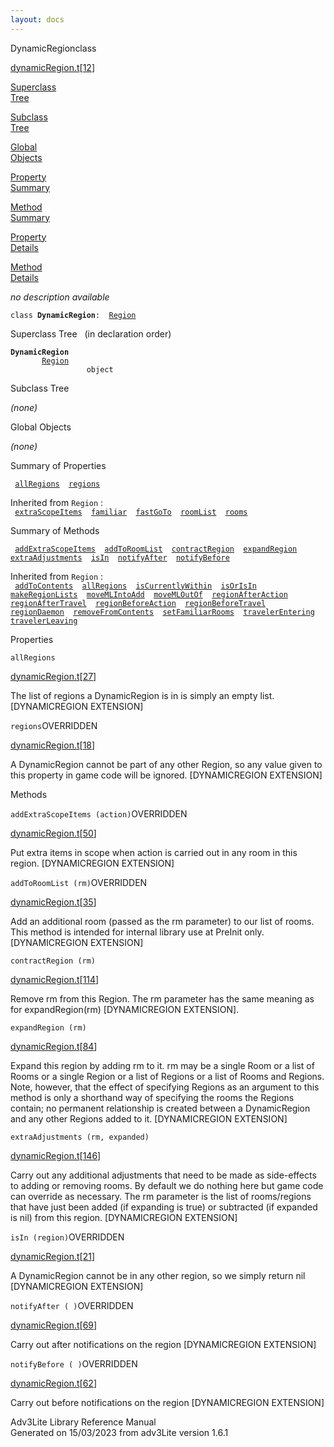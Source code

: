 ```yaml
---
layout: docs
---
```

<span class="title">DynamicRegion</span><span class="type">class</span>

[dynamicRegion.t](../file/dynamicRegion.t.html)\[[12](../source/dynamicRegion.t.html#12)\]

[Superclass  
Tree](#_SuperClassTree_)

[Subclass  
Tree](#_SubClassTree_)

[Global  
Objects](#_ObjectSummary_)

[Property  
Summary](#_PropSummary_)

[Method  
Summary](#_MethodSummary_)

[Property  
Details](#_Properties_)

[Method  
Details](#_Methods_)

<div class="fdesc">

*no description available*

`class `**`DynamicRegion`**` :   `[`Region`](../object/Region.html)

</div>

<span id="_SuperClassTree_"></span>

<div class="mjhd">

<span class="hdln">Superclass Tree</span>   (in declaration order)

</div>

**`DynamicRegion`**  
`         `[`Region`](../object/Region.html)  
`                 object`  
<span id="_SubClassTree_"></span>

<div class="mjhd">

<span class="hdln">Subclass Tree</span>  

</div>

*(none)* <span id="_ObjectSummary_"></span>

<div class="mjhd">

<span class="hdln">Global Objects</span>  

</div>

*(none)* <span id="_PropSummary_"></span>

<div class="mjhd">

<span class="hdln">Summary of Properties</span>  

</div>

` `[`allRegions`](#allRegions)`  `[`regions`](#regions)`  `

Inherited from `Region` :  
` `[`extraScopeItems`](../object/Region.html#extraScopeItems)`  `[`familiar`](../object/Region.html#familiar)`  `[`fastGoTo`](../object/Region.html#fastGoTo)`  `[`roomList`](../object/Region.html#roomList)`  `[`rooms`](../object/Region.html#rooms)`  `

<span id="_MethodSummary_"></span>

<div class="mjhd">

<span class="hdln">Summary of Methods</span>  

</div>

` `[`addExtraScopeItems`](#addExtraScopeItems)`  `[`addToRoomList`](#addToRoomList)`  `[`contractRegion`](#contractRegion)`  `[`expandRegion`](#expandRegion)`  `[`extraAdjustments`](#extraAdjustments)`  `[`isIn`](#isIn)`  `[`notifyAfter`](#notifyAfter)`  `[`notifyBefore`](#notifyBefore)`  `

Inherited from `Region` :  
` `[`addToContents`](../object/Region.html#addToContents)`  `[`allRegions`](../object/Region.html#allRegions)`  `[`isCurrentlyWithin`](../object/Region.html#isCurrentlyWithin)`  `[`isOrIsIn`](../object/Region.html#isOrIsIn)`  `[`makeRegionLists`](../object/Region.html#makeRegionLists)`  `[`moveMLIntoAdd`](../object/Region.html#moveMLIntoAdd)`  `[`moveMLOutOf`](../object/Region.html#moveMLOutOf)`  `[`regionAfterAction`](../object/Region.html#regionAfterAction)`  `[`regionAfterTravel`](../object/Region.html#regionAfterTravel)`  `[`regionBeforeAction`](../object/Region.html#regionBeforeAction)`  `[`regionBeforeTravel`](../object/Region.html#regionBeforeTravel)`  `[`regionDaemon`](../object/Region.html#regionDaemon)`  `[`removeFromContents`](../object/Region.html#removeFromContents)`  `[`setFamiliarRooms`](../object/Region.html#setFamiliarRooms)`  `[`travelerEntering`](../object/Region.html#travelerEntering)`  `[`travelerLeaving`](../object/Region.html#travelerLeaving)`  `

<span id="_Properties_"></span>

<div class="mjhd">

<span class="hdln">Properties</span>  

</div>

<span id="allRegions"></span>

`allRegions`

[dynamicRegion.t](../file/dynamicRegion.t.html)\[[27](../source/dynamicRegion.t.html#27)\]

<div class="desc">

The list of regions a DynamicRegion is in is simply an empty list.
\[DYNAMICREGION EXTENSION\]

</div>

<span id="regions"></span>

`regions`<span class="rem">OVERRIDDEN</span>

[dynamicRegion.t](../file/dynamicRegion.t.html)\[[18](../source/dynamicRegion.t.html#18)\]

<div class="desc">

A DynamicRegion cannot be part of any other Region, so any value given
to this property in game code will be ignored. \[DYNAMICREGION
EXTENSION\]

</div>

<span id="_Methods_"></span>

<div class="mjhd">

<span class="hdln">Methods</span>  

</div>

<span id="addExtraScopeItems"></span>

`addExtraScopeItems (action)`<span class="rem">OVERRIDDEN</span>

[dynamicRegion.t](../file/dynamicRegion.t.html)\[[50](../source/dynamicRegion.t.html#50)\]

<div class="desc">

Put extra items in scope when action is carried out in any room in this
region. \[DYNAMICREGION EXTENSION\]

</div>

<span id="addToRoomList"></span>

`addToRoomList (rm)`<span class="rem">OVERRIDDEN</span>

[dynamicRegion.t](../file/dynamicRegion.t.html)\[[35](../source/dynamicRegion.t.html#35)\]

<div class="desc">

Add an additional room (passed as the rm parameter) to our list of
rooms. This method is intended for internal library use at PreInit only.
\[DYNAMICREGION EXTENSION\]

</div>

<span id="contractRegion"></span>

`contractRegion (rm)`

[dynamicRegion.t](../file/dynamicRegion.t.html)\[[114](../source/dynamicRegion.t.html#114)\]

<div class="desc">

Remove rm from this Region. The rm parameter has the same meaning as for
expandRegion(rm) \[DYNAMICREGION EXTENSION\].

</div>

<span id="expandRegion"></span>

`expandRegion (rm)`

[dynamicRegion.t](../file/dynamicRegion.t.html)\[[84](../source/dynamicRegion.t.html#84)\]

<div class="desc">

Expand this region by adding rm to it. rm may be a single Room or a list
of Rooms or a single Region or a list of Regions or a list of Rooms and
Regions. Note, however, that the effect of specifying Regions as an
argument to this method is only a shorthand way of specifying the rooms
the Regions contain; no permanent relationship is created between a
DynamicRegion and any other Regions added to it. \[DYNAMICREGION
EXTENSION\]

</div>

<span id="extraAdjustments"></span>

`extraAdjustments (rm, expanded)`

[dynamicRegion.t](../file/dynamicRegion.t.html)\[[146](../source/dynamicRegion.t.html#146)\]

<div class="desc">

Carry out any additional adjustments that need to be made as
side-effects to adding or removing rooms. By default we do nothing here
but game code can override as necessary. The rm parameter is the list of
rooms/regions that have just been added (if expanding is true) or
subtracted (if expanded is nil) from this region. \[DYNAMICREGION
EXTENSION\]

</div>

<span id="isIn"></span>

`isIn (region)`<span class="rem">OVERRIDDEN</span>

[dynamicRegion.t](../file/dynamicRegion.t.html)\[[21](../source/dynamicRegion.t.html#21)\]

<div class="desc">

A DynamicRegion cannot be in any other region, so we simply return nil
\[DYNAMICREGION EXTENSION\]

</div>

<span id="notifyAfter"></span>

`notifyAfter ( )`<span class="rem">OVERRIDDEN</span>

[dynamicRegion.t](../file/dynamicRegion.t.html)\[[69](../source/dynamicRegion.t.html#69)\]

<div class="desc">

Carry out after notifications on the region \[DYNAMICREGION EXTENSION\]

</div>

<span id="notifyBefore"></span>

`notifyBefore ( )`<span class="rem">OVERRIDDEN</span>

[dynamicRegion.t](../file/dynamicRegion.t.html)\[[62](../source/dynamicRegion.t.html#62)\]

<div class="desc">

Carry out before notifications on the region \[DYNAMICREGION EXTENSION\]

</div>

<div class="ftr">

Adv3Lite Library Reference Manual  
Generated on 15/03/2023 from adv3Lite version 1.6.1

</div>
